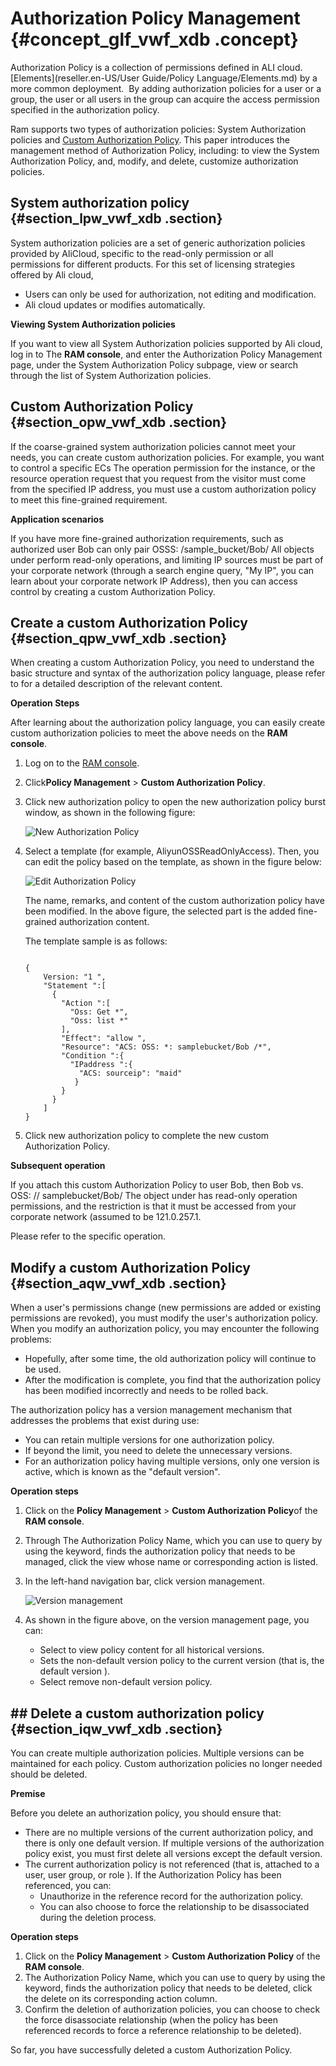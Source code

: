 # Authorization Policy Management {#concept_glf_vwf_xdb .concept}

Authorization Policy is a collection of permissions defined in ALI cloud.[Elements](reseller.en-US/User Guide/Policy Language/Elements.md) by a more common deployment.  By adding authorization policies for a user or a group, the user or all users in the group can acquire the access permission specified in the authorization policy.

Ram supports two types of authorization policies: System Authorization policies and [Custom Authorization Policy](#section_opw_vwf_xdb). This paper introduces the management method of Authorization Policy, including: to view the System Authorization Policy, and, modify, and delete, customize authorization policies.

## System authorization policy {#section_lpw_vwf_xdb .section}

System authorization policies are a set of generic authorization policies provided by AliCloud, specific to the read-only permission or all permissions for different products. For this set of licensing strategies offered by Ali cloud,

-   Users can only be used for authorization, not editing and modification.
-   Ali cloud updates or modifies automatically.

**Viewing System Authorization policies**

If you want to view all System Authorization policies supported by Ali cloud, log in to The **RAM console**, and enter the Authorization Policy Management page, under the System Authorization Policy subpage, view or search through the list of System Authorization policies.

## Custom Authorization Policy {#section_opw_vwf_xdb .section}

If the coarse-grained system authorization policies cannot meet your needs, you can create custom authorization policies. For example, you want to control a specific ECs The operation permission for the instance, or the resource operation request that you request from the visitor must come from the specified IP address, you must use a custom authorization policy to meet this fine-grained requirement.

**Application scenarios**

If you have more fine-grained authorization requirements, such as authorized user Bob can only pair OSSS: /sample\_bucket/Bob/ All objects under perform read-only operations, and limiting IP sources must be part of your corporate network \(through a search engine query, "My IP", you can learn about your corporate network IP Address\), then you can access control by creating a custom Authorization Policy.

## Create a custom Authorization Policy {#section_qpw_vwf_xdb .section}

When creating a custom Authorization Policy, you need to understand the basic structure and syntax of the authorization policy language, please refer to for a detailed description of the relevant content.

**Operation Steps**

After learning about the authorization policy language, you can easily create custom authorization policies to meet the above needs on the **RAM console**.

1.  Log on to the [RAM console](https://partners-ram.console.aliyun.com/).
2.  Click**Policy Management** \> **Custom Authorization Policy**.
3.  Click new authorization policy to open the new authorization policy burst window, as shown in the following figure:

    ![](images/3598_en-US.png "New Authorization Policy")

4.  Select a template \(for example, AliyunOSSReadOnlyAccess\). Then, you can edit the policy based on the template, as shown in the figure below:

    ![](images/3599_en-US.png "Edit Authorization Policy")

    The name, remarks, and content of the custom authorization policy have been modified. In the above figure, the selected part is the added fine-grained authorization content.

    The template sample is as follows:

    ```
    
    {
        Version: "1 ",
        "Statement ":[
          {
            "Action ":[
              "Oss: Get *",
              "Oss: list *"
            ],
            "Effect": "allow ",
            "Resource": "ACS: OSS: *: samplebucket/Bob /*",
            "Condition ":{
              "IPaddress ":{
                "ACS: sourceip": "maid"
               }
            }
          }
        ]
    }
    ```

5.  Click new authorization policy to complete the new custom Authorization Policy.

**Subsequent operation**

If you attach this custom Authorization Policy to user Bob, then Bob vs. OSS: // samplebucket/Bob/ The object under has read-only operation permissions, and the restriction is that it must be accessed from your corporate network \(assumed to be 121.0.257.1.

Please refer to the specific operation.

## Modify a custom Authorization Policy {#section_aqw_vwf_xdb .section}

When a user's permissions change \(new permissions are added or existing permissions are revoked\), you must modify the user's authorization policy. When you modify an authorization policy, you may encounter the following problems:

-   Hopefully, after some time, the old authorization policy will continue to be used.
-   After the modification is complete, you find that the authorization policy has been modified incorrectly and needs to be rolled back.

The authorization policy has a version management mechanism that addresses the problems that exist during use:

-   You can retain multiple versions for one authorization policy.
-   If beyond the limit, you need to delete the unnecessary versions.
-   For an authorization policy having multiple versions, only one version is active, which is known as the "default version".

**Operation steps**

1.  Click on the **Policy Management** \> **Custom Authorization Policy**of the **RAM console**.
2.  Through The Authorization Policy Name, which you can use to query by using the keyword, finds the authorization policy that needs to be managed, click the view whose name or corresponding action is listed.
3.  In the left-hand navigation bar, click version management.

     ![](images/3600_en-US.png "Version management") 

4.  As shown in the figure above, on the version management page, you can:
    -   Select to view policy content for all historical versions.
    -   Sets the non-default version policy to the current version \(that is, the default version \).
    -   Select remove non-default version policy.

## \#\# Delete a custom authorization policy {#section_iqw_vwf_xdb .section}

You can create multiple authorization policies. Multiple versions can be maintained for each policy. Custom authorization policies no longer needed should be deleted.

**Premise**

Before you delete an authorization policy, you should ensure that:

-   There are no multiple versions of the current authorization policy, and there is only one default version. If multiple versions of the authorization policy exist, you must first delete all versions except the default version.
-   The current authorization policy is not referenced \(that is, attached to a user, user group, or role \). If the Authorization Policy has been referenced, you can:
    -   Unauthorize in the reference record for the authorization policy.
    -   You can also choose to force the relationship to be disassociated during the deletion process.

**Operation steps**

1.  Click on the **Policy Management** \> **Custom Authorization Policy** of the **RAM console**.
2.  The Authorization Policy Name, which you can use to query by using the keyword, finds the authorization policy that needs to be deleted, click the delete on its corresponding action column.
3.  Confirm the deletion of authorization policies, you can choose to check the force disassociate relationship \(when the policy has been referenced records to force a reference relationship to be deleted\).

So far, you have successfully deleted a custom Authorization Policy.

